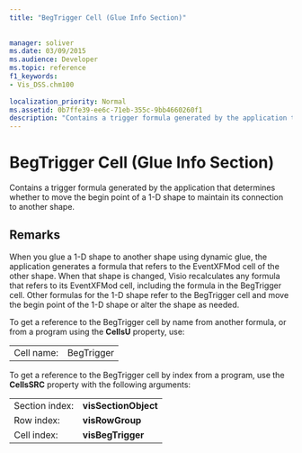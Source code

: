 ```yaml
---
title: "BegTrigger Cell (Glue Info Section)"
 
 
manager: soliver
ms.date: 03/09/2015
ms.audience: Developer
ms.topic: reference
f1_keywords:
- Vis_DSS.chm100
 
localization_priority: Normal
ms.assetid: 0b7ffe39-ee6c-71eb-355c-9bb4660260f1
description: "Contains a trigger formula generated by the application that determines whether to move the begin point of a 1-D shape to maintain its connection to another shape."
---
```


# BegTrigger Cell (Glue Info Section)

Contains a trigger formula generated by the application that determines whether to move the begin point of a 1-D shape to maintain its connection to another shape.
  
## Remarks

When you glue a 1-D shape to another shape using dynamic glue, the application generates a formula that refers to the EventXFMod cell of the other shape. When that shape is changed, Visio recalculates any formula that refers to its EventXFMod cell, including the formula in the BegTrigger cell. Other formulas for the 1-D shape refer to the BegTrigger cell and move the begin point of the 1-D shape or alter the shape as needed.
  
To get a reference to the BegTrigger cell by name from another formula, or from a program using the **CellsU** property, use: 
  
|||
|:-----|:-----|
| Cell name:  <br/> | BegTrigger  <br/> |
   
To get a reference to the BegTrigger cell by index from a program, use the **CellsSRC** property with the following arguments: 
  
|||
|:-----|:-----|
| Section index:  <br/> |**visSectionObject** <br/> |
| Row index:  <br/> |**visRowGroup** <br/> |
| Cell index:  <br/> |**visBegTrigger** <br/> |
   


